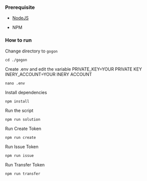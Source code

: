 ### Prerequisite

- [NodeJS](https://nodejs.org/en/)

- NPM



### How to run

Change directory to ```gogon```

```shell
cd ./gogon
```

Create .env and edit the variable
PRIVATE_KEY=YOUR PRIVATE KEY
INERY_ACCOUNT=YOUR INERY ACCOUNT

```shell
nano .env
```

Install dependencies

```shell
npm install
```

Run the script

```
npm run solution
```

Run Create Token

```
npm run create
```

Run Issue Token

```
npm run issue
```

Run Transfer Token

```
npm run transfer
```


